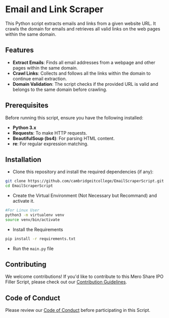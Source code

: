 # Email and Link Scraper

This Python script extracts emails and links from a given website URL. It crawls the domain for emails and retrieves all valid links on the web pages within the same domain.

## Features
- **Extract Emails**: Finds all email addresses from a webpage and other pages within the same domain.
- **Crawl Links**: Collects and follows all the links within the domain to continue email extraction.
- **Domain Validation**: The script checks if the provided URL is valid and belongs to the same domain before crawling.

## Prerequisites

Before running this script, ensure you have the following installed:

- **Python 3.x**
- **Requests**: To make HTTP requests.
- **BeautifulSoup (bs4)**: For parsing HTML content.
- **re**: For regular expression matching.

## Installation

- Clone this repository and install the required dependencies (if any):

```bash
git clone https://github.com/cambridgeitcollege/EmailScraperScript.git
cd EmailScraperScript
```
- Create the Virtual Environment (Not Necessary but Recommand) and activate it.
```bash
#For Linux User
python3 -m virtualenv venv
source venv/bin/activate
```

- Install the Requirements
```bash
pip install -r requirements.txt
```
- Run the `main.py` file


## Contributing
We welcome contributions! If you'd like to contribute to this Mero Share IPO Filler Script, please check out our [Contribution Guidelines](Contribution.md).

## Code of Conduct
Please review our [Code of Conduct](CodeOfConduct.md) before participating in this Script.

